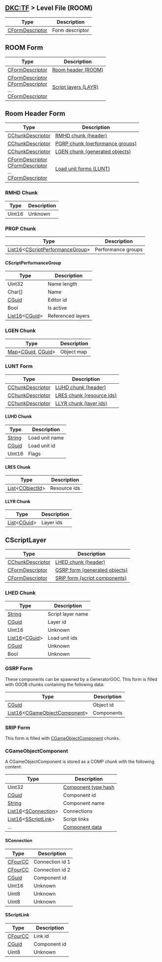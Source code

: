 ## [DKC:TF](../../formats.md#dkctf) > Level File (ROOM)

| Type | Description |
| --- | --- |
| [CFormDescriptor] | Form descriptor |

## ROOM Form
| Type | Description |
| --- | --- |
| [CFormDescriptor] | [Room header (ROOM)](#room-header-form) |
| [CFormDescriptor]<br>[CFormDescriptor]<br>...<br>[CFormDescriptor] | [Script layers (LAYR)](#cscriptlayer) |

## Room Header Form
| Type | Description |
| --- | --- |
| [CChunkDescriptor] | [RMHD chunk (header)](#rmhd-chunk) |
| [CChunkDescriptor] | [PGRP chunk (performance groups)](#pgrp-chunk) |
| [CChunkDescriptor] | [LGEN chunk (generated objects)](#lgen-chunk) |
| [CFormDescriptor]<br>[CFormDescriptor]<br>...<br>[CFormDescriptor] | [Load unit forms (LUNT)](#lunt-form) |

### RMHD Chunk
| Type | Description |
| --- | --- |
| Uint16 | Unknown |

### PRGP Chunk
| Type | Description |
| --- | --- |
| [List16]&lt;[CScriptPerformanceGroup](#cscriptperformancegroup)&gt; | Performance groups |

#### CScriptPerformanceGroup
| Type | Description |
| --- | --- |
| Uint32 | Name length |
| Char[] | Name |
| [CGuid] | Editor id |
| Bool | Is active |
| [List16]&lt;[CGuid]&gt; | Referenced layers |

### LGEN Chunk
| Type | Description |
| --- | --- |
| [Map]&lt;[CGuid], [CGuid]&gt; | Object map |

### LUNT Form
| Type | Description |
| --- | --- |
| [CChunkDescriptor] | [LUHD chunk (header)](#luhd-chunk) |
| [CChunkDescriptor] | [LRES chunk (resource ids)](#lres-chunk) |
| [CChunkDescriptor] | [LLYR chunk (layer ids)](#llyr-chunk) |

#### LUHD Chunk
| Type | Description |
| --- | --- |
| [String] | Load unit name |
| [CGuid] | Load unit id |
| Uint16 | Flags |

#### LRES Chunk
| Type | Description |
| --- | --- |
| [List]&lt;[CObjectId]&gt; | Resource ids |

#### LLYR Chunk
| Type | Description |
| --- | --- |
| [List]&lt;[CGuid]&gt; | Layer ids |

## CScriptLayer
| Type | Description |
| --- | --- |
| [CChunkDescriptor] | [LHED chunk (header)](#lhed-chunk) |
| [CFormDescriptor] | [GSRP form (generated objects)](#gsrp-form) |
| [CFormDescriptor] | [SRIP form (script components)](#srip-form) |

### LHED Chunk
| Type | Description |
| --- | --- |
| [String] | Script layer name |
| [CGuid] | Layer id |
| Uint16 | Unknown |
| [List16]&lt;[CGuid]&gt; | Load unit ids |
| [CGuid] | Unknown |
| Bool | Unknown |

### GSRP Form
These components can be spawned by a GeneratorGOC. This form is filled with GGOB chunks containing the following data:

| Type | Description |
| --- | --- |
| [CGuid] | Object id |
| [List16]&lt;[CGameObjectComponent](#cgameobjectcomponent)&gt; | Components |

### SRIP Form
This form is filled with [CGameObjectComponent](#cgameobjectcomponent) chunks.

### CGameObjectComponent 
A CGameObjectComponent is stored as a COMP chunk with the following content:

| Type | Description |
| --- | --- |
| Uint32 | [Component type hash](components.md) |
| [CGuid] | Component id |
| [String] | Component name |
| [List16]&lt;[SConnection](#sconnection)&gt; | Connections |
| [List16]&lt;[SScriptLink](#sscriptlink)&gt; | Script links |
| ... | [Component data](components.md) |

#### SConnection
| Type | Description |
| --- | --- |
| [CFourCC] | Connection id 1 |
| [CFourCC] | Connection id 2 |
| [CGuid] | Component id |
| Uint16 | Unknown |
| Uint8 | Unknown |
| Uint8 | Unknown |

#### SScriptLink
| Type | Description |
| --- | --- |
| [CFourCC] | Link id |
| [CGuid] | Component id |
| Uint8 | Unknown |

[CFormDescriptor]: types.md#cformdescriptor
[CChunkDescriptor]: types.md#cchunkdescriptor
[CFourCC]: types.md#cfourcc
[CObjectId]: types.md#cobjectid
[CGuid]: types.md#cguid
[CString]: types.md#cstring
[String]: types.md#string
[List]: types.md#list
[List16]: types.md#list16
[Map]: types.md#map